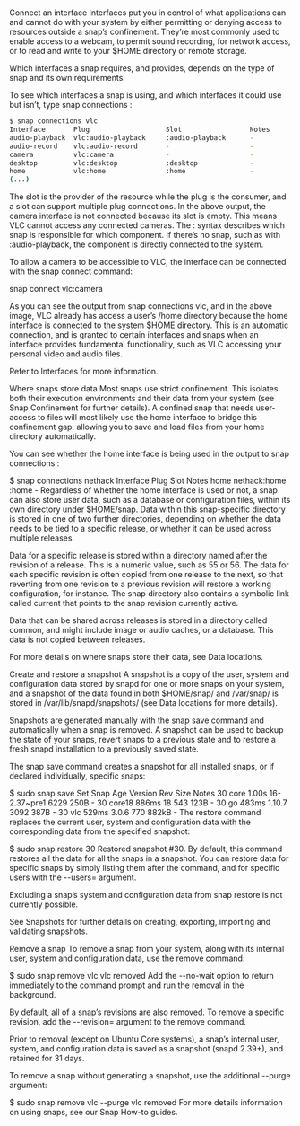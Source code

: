 # **[](https://snapcraft.io/docs/get-started#p-19156-connect-an-interface)**

Connect an interface
Interfaces put you in control of what applications can and cannot do with your system by either permitting or denying access to resources outside a snap’s confinement. They’re most commonly used to enable access to a webcam, to permit sound recording, for network access, or to read and write to your $HOME directory or remote storage.

Which interfaces a snap requires, and provides, depends on the type of snap and its own requirements.

To see which interfaces a snap is using, and which interfaces it could use but isn’t, type snap connections <snapname>:

```bash
$ snap connections vlc
Interface       Plug                   Slot                 Notes
audio-playback  vlc:audio-playback     :audio-playback      -
audio-record    vlc:audio-record       -                    -
camera          vlc:camera             -                    -
desktop         vlc:desktop            :desktop             -
home            vlc:home               :home                -
(...)
```

The slot is the provider of the resource while the plug is the consumer, and a slot can support multiple plug connections. In the above output, the camera interface is not connected because its slot is empty. This means VLC cannot access any connected cameras. The <snap-name>:<interface-name> syntax describes which snap is responsible for which component. If there’s no snap, such as with :audio-playback, the component is directly connected to the system.

To allow a camera to be accessible to VLC, the interface can be connected with the snap connect command:

snap connect vlc:camera

As you can see the output from snap connections vlc, and in the above image, VLC already has access a user’s /home directory because the home interface is connected to the system $HOME directory. This is an automatic connection, and is granted to certain interfaces and snaps when an interface provides fundamental functionality, such as VLC accessing your personal video and audio files.

Refer to Interfaces for more information.

Where snaps store data
Most snaps use strict confinement. This isolates both their execution environments and their data from your system (see Snap Confinement for further details). A confined snap that needs user-access to files will most likely use the home interface to bridge this confinement gap, allowing you to save and load files from your home directory automatically.

You can see whether the home interface is being used in the output to snap connections <snap name>:

$ snap connections nethack
Interface  Plug          Slot   Notes
home       nethack:home  :home  -
Regardless of whether the home interface is used or not, a snap can also store user data, such as a database or configuration files, within its own directory under $HOME/snap. Data within this snap-specific directory is stored in one of two further directories, depending on whether the data needs to be tied to a specific release, or whether it can be used across multiple releases.

Data for a specific release is stored within a directory named after the revision of a release. This is a numeric value, such as 55 or 56. The data for each specific revision is often copied from one release to the next, so that reverting from one revision to a previous revision will restore a working configuration, for instance. The snap directory also contains a symbolic link called current that points to the snap revision currently active.

Data that can be shared across releases is stored in a directory called common, and might include image or audio caches, or a database. This data is not copied between releases.

For more details on where snaps store their data, see Data locations.

Create and restore a snapshot
A snapshot is a copy of the user, system and configuration data stored by snapd for one or more snaps on your system, and a snapshot of the data found in both $HOME/snap/<snap-name> and /var/snap/<snap-name> is stored in /var/lib/snapd/snapshots/ (see Data locations for more details).

Snapshots are generated manually with the snap save command and automatically when a snap is removed. A snapshot can be used to backup the state of your snaps, revert snaps to a previous state and to restore a fresh snapd installation to a previously saved state.

The snap save command creates a snapshot for all installed snaps, or if declared individually, specific snaps:

$ sudo snap save
Set  Snap         Age    Version               Rev   Size   Notes
30   core         1.00s  16-2.37~pre1          6229   250B  -
30   core18       886ms  18                    543    123B  -
30   go           483ms  1.10.7                3092   387B  -
30   vlc          529ms  3.0.6                 770   882kB  -
The restore command replaces the current user, system and configuration data with the corresponding data from the specified snapshot:

$ sudo snap restore 30
Restored snapshot #30.
By default, this command restores all the data for all the snaps in a snapshot. You can restore data for specific snaps by simply listing them after the command, and for specific users with the --users=<usernames> argument.

Excluding a snap’s system and configuration data from snap restore is not currently possible.

See Snapshots for further details on creating, exporting, importing and validating snapshots.

Remove a snap
To remove a snap from your system, along with its internal user, system and configuration data, use the remove command:

$ sudo snap remove vlc
vlc removed
Add the --no-wait option to return immediately to the command prompt and run the removal in the background.

By default, all of a snap’s revisions are also removed. To remove a specific revision, add the --revision=<revision-number> argument to the remove command.

Prior to removal (except on Ubuntu Core systems), a snap’s internal user, system, and configuration data is saved as a snapshot (snapd 2.39+), and retained for 31 days.

To remove a snap without generating a snapshot, use the additional --purge argument:

$ sudo snap remove vlc --purge
vlc removed
For more details information on using snaps, see our Snap How-to guides.
